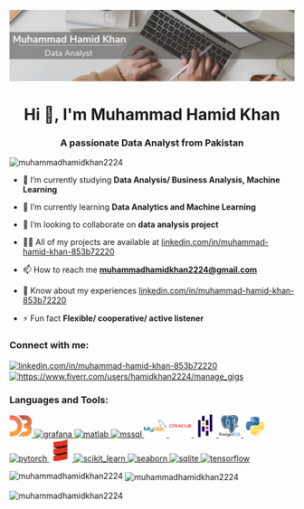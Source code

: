 ![logo]( https://github.com/MuhammadHamidKhan2224/Muhammad-Hamid-Khan-/blob/main/Beige%20and%20White%20Modern%20LinkedIn%20Background%20Photo.png)
<h1 align="center">Hi 👋, I'm Muhammad Hamid Khan</h1>
<h3 align="center">A passionate Data Analyst from Pakistan</h3>

<p align="left"> <img src="https://komarev.com/ghpvc/?username=muhammadhamidkhan2224&label=Profile%20views&color=0e75b6&style=flat" alt="muhammadhamidkhan2224" /> </p>

- 🔭 I’m currently studying **Data Analysis/ Business Analysis, Machine Learning**

- 🌱 I’m currently learning **Data Analytics and Machine Learning**

- 👯 I’m looking to collaborate on **data analysis project**

- 👨‍💻 All of my projects are available at [linkedin.com/in/muhammad-hamid-khan-853b72220](linkedin.com/in/muhammad-hamid-khan-853b72220)

- 📫 How to reach me **muhammadhamidkhan2224@gmail.com**

- 📄 Know about my experiences [linkedin.com/in/muhammad-hamid-khan-853b72220](linkedin.com/in/muhammad-hamid-khan-853b72220)

- ⚡ Fun fact **Flexible/ cooperative/ active listener**

<h3 align="left">Connect with me:</h3>
<p align="left">
<a href="https://linkedin.com/in/linkedin.com/in/muhammad-hamid-khan-853b72220" target="blank"><img align="center" src="https://raw.githubusercontent.com/rahuldkjain/github-profile-readme-generator/master/src/images/icons/Social/linked-in-alt.svg" alt="linkedin.com/in/muhammad-hamid-khan-853b72220" height="30" width="40" /></a>
<a href="https://discord.gg/https://www.fiverr.com/users/hamidkhan2224/manage_gigs" target="blank"><img align="center" src="https://raw.githubusercontent.com/rahuldkjain/github-profile-readme-generator/master/src/images/icons/Social/discord.svg" alt="https://www.fiverr.com/users/hamidkhan2224/manage_gigs" height="30" width="40" /></a>
</p>

<h3 align="left">Languages and Tools:</h3>
<p align="left"> <a href="https://d3js.org/" target="_blank" rel="noreferrer"> <img src="https://raw.githubusercontent.com/devicons/devicon/master/icons/d3js/d3js-original.svg" alt="d3js" width="40" height="40"/> </a> <a href="https://grafana.com" target="_blank" rel="noreferrer"> <img src="https://www.vectorlogo.zone/logos/grafana/grafana-icon.svg" alt="grafana" width="40" height="40"/> </a> <a href="https://www.mathworks.com/" target="_blank" rel="noreferrer"> <img src="https://upload.wikimedia.org/wikipedia/commons/2/21/Matlab_Logo.png" alt="matlab" width="40" height="40"/> </a> <a href="https://www.microsoft.com/en-us/sql-server" target="_blank" rel="noreferrer"> <img src="https://www.svgrepo.com/show/303229/microsoft-sql-server-logo.svg" alt="mssql" width="40" height="40"/> </a> <a href="https://www.mysql.com/" target="_blank" rel="noreferrer"> <img src="https://raw.githubusercontent.com/devicons/devicon/master/icons/mysql/mysql-original-wordmark.svg" alt="mysql" width="40" height="40"/> </a> <a href="https://www.oracle.com/" target="_blank" rel="noreferrer"> <img src="https://raw.githubusercontent.com/devicons/devicon/master/icons/oracle/oracle-original.svg" alt="oracle" width="40" height="40"/> </a> <a href="https://pandas.pydata.org/" target="_blank" rel="noreferrer"> <img src="https://raw.githubusercontent.com/devicons/devicon/2ae2a900d2f041da66e950e4d48052658d850630/icons/pandas/pandas-original.svg" alt="pandas" width="40" height="40"/> </a> <a href="https://www.postgresql.org" target="_blank" rel="noreferrer"> <img src="https://raw.githubusercontent.com/devicons/devicon/master/icons/postgresql/postgresql-original-wordmark.svg" alt="postgresql" width="40" height="40"/> </a> <a href="https://www.python.org" target="_blank" rel="noreferrer"> <img src="https://raw.githubusercontent.com/devicons/devicon/master/icons/python/python-original.svg" alt="python" width="40" height="40"/> </a> <a href="https://pytorch.org/" target="_blank" rel="noreferrer"> <img src="https://www.vectorlogo.zone/logos/pytorch/pytorch-icon.svg" alt="pytorch" width="40" height="40"/> </a> <a href="https://www.scala-lang.org" target="_blank" rel="noreferrer"> <img src="https://raw.githubusercontent.com/devicons/devicon/master/icons/scala/scala-original.svg" alt="scala" width="40" height="40"/> </a> <a href="https://scikit-learn.org/" target="_blank" rel="noreferrer"> <img src="https://upload.wikimedia.org/wikipedia/commons/0/05/Scikit_learn_logo_small.svg" alt="scikit_learn" width="40" height="40"/> </a> <a href="https://seaborn.pydata.org/" target="_blank" rel="noreferrer"> <img src="https://seaborn.pydata.org/_images/logo-mark-lightbg.svg" alt="seaborn" width="40" height="40"/> </a> <a href="https://www.sqlite.org/" target="_blank" rel="noreferrer"> <img src="https://www.vectorlogo.zone/logos/sqlite/sqlite-icon.svg" alt="sqlite" width="40" height="40"/> </a> <a href="https://www.tensorflow.org" target="_blank" rel="noreferrer"> <img src="https://www.vectorlogo.zone/logos/tensorflow/tensorflow-icon.svg" alt="tensorflow" width="40" height="40"/> </a> </p>

<p><img align="left" src="https://github-readme-stats.vercel.app/api/top-langs?username=muhammadhamidkhan2224&show_icons=true&locale=en&layout=compact" alt="muhammadhamidkhan2224" /></p>

<p>&nbsp;<img align="center" src="https://github-readme-stats.vercel.app/api?username=muhammadhamidkhan2224&show_icons=true&locale=en" alt="muhammadhamidkhan2224" /></p>

<p><img align="center" src="https://github-readme-streak-stats.herokuapp.com/?user=muhammadhamidkhan2224&" alt="muhammadhamidkhan2224" /></p>
